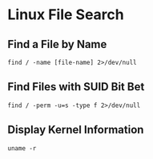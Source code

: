 # Linux File Search

## Find a File by Name
```
find / -name [file-name] 2>/dev/null
```

## Find Files with SUID Bit Bet
```
find / -perm -u=s -type f 2>/dev/null
```

## Display Kernel Information
```
uname -r
```
